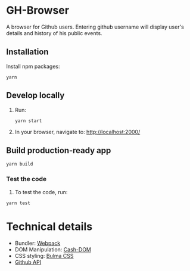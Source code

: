 # GH-Browser

A browser for Github users. Entering github username will display user's details and history of his public events.

## Installation

Install npm packages:
```
yarn
```


## Develop locally

1. Run:

    ```
    yarn start
    ```

2. In your browser, navigate to: [http://localhost:2000/](http://localhost:2000/)

## Build production-ready app

```
yarn build
```

### Test the code

1. To test the code, run:
```
yarn test
```

# Technical details

* Bundler: [Webpack](https://webpack.js.org/)
* DOM Manipulation: [Cash-DOM](https://github.com/kenwheeler/cash)
* CSS styling: [Bulma CSS](https://bulma.io/)
* [Github API](https://api.github.com/)

